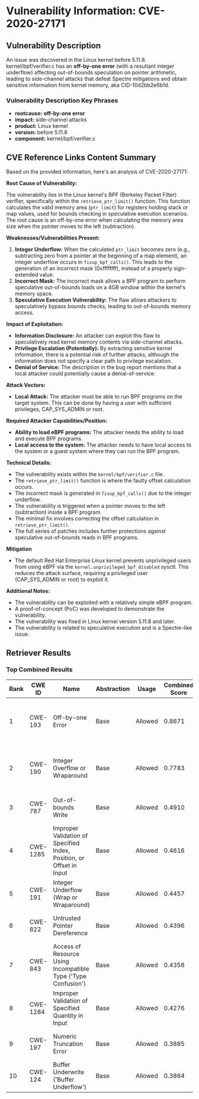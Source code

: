 # Vulnerability Information: CVE-2020-27171

## Vulnerability Description
An issue was discovered in the Linux kernel before 5.11.8. kernel/bpf/verifier.c has an **off-by-one error** (with a resultant integer underflow) affecting out-of-bounds speculation on pointer arithmetic, leading to side-channel attacks that defeat Spectre mitigations and obtain sensitive information from kernel memory, aka CID-10d2bb2e6b1d.

### Vulnerability Description Key Phrases
- **rootcause:** **off-by-one error**
- **impact:** side-channel attacks
- **product:** Linux kernel
- **version:** before 5.11.8
- **component:** kernel/bpf/verifier.c

## CVE Reference Links Content Summary
Based on the provided information, here's an analysis of CVE-2020-27171:

**Root Cause of Vulnerability:**

The vulnerability lies in the Linux kernel's BPF (Berkeley Packet Filter) verifier, specifically within the `retrieve_ptr_limit()` function. This function calculates the valid memory area (`ptr_limit`) for registers holding stack or map values, used for bounds checking in speculative execution scenarios. The root cause is an off-by-one error when calculating the memory area size when the pointer moves to the left (subtraction).

**Weaknesses/Vulnerabilities Present:**

1.  **Integer Underflow:** When the calculated `ptr_limit` becomes zero (e.g., subtracting zero from a pointer at the beginning of a map element), an integer underflow occurs in `fixup_bpf_calls()`. This leads to the generation of an incorrect mask (0xffffffff), instead of a properly sign-extended value.
2.  **Incorrect Mask:** The incorrect mask allows a BPF program to perform speculative out-of-bounds loads on a 4GB window within the kernel's memory space.
3. **Speculative Execution Vulnerability:** The flaw allows attackers to speculatively bypass bounds checks, leading to out-of-bounds memory access.

**Impact of Exploitation:**

*   **Information Disclosure:** An attacker can exploit this flaw to speculatively read kernel memory contents via side-channel attacks.
*   **Privilege Escalation (Potentially):** By extracting sensitive kernel information, there is a potential risk of further attacks, although the information does not specify a clear path to privilege escalation.
*   **Denial of Service:** The description in the bug report mentions that a local attacker could potentially cause a denial-of-service.

**Attack Vectors:**

*   **Local Attack:** The attacker must be able to run BPF programs on the target system. This can be done by having a user with sufficient privileges, CAP_SYS_ADMIN or root.

**Required Attacker Capabilities/Position:**

*   **Ability to load eBPF programs:** The attacker needs the ability to load and execute BPF programs.
*   **Local access to the system:** The attacker needs to have local access to the system or a guest system where they can run the BPF program.

**Technical Details:**

*   The vulnerability exists within the `kernel/bpf/verifier.c` file.
*   The `retrieve_ptr_limit()` function is where the faulty offset calculation occurs.
*   The incorrect mask is generated in `fixup_bpf_calls()` due to the integer underflow.
*   The vulnerability is triggered when a pointer moves to the left (subtraction) inside a BPF program.
*   The minimal fix involves correcting the offset calculation in `retrieve_ptr_limit()`.
*   The full series of patches includes further protections against speculative out-of-bounds reads in BPF programs.

**Mitigation**
*   The default Red Hat Enterprise Linux kernel prevents unprivileged users from using eBPF via the `kernel.unprivileged_bpf_disabled` sysctl. This reduces the attack surface, requiring a privileged user (CAP_SYS_ADMIN or root) to exploit it.

**Additional Notes:**
*   The vulnerability can be exploited with a relatively simple eBPF program.
*   A proof-of-concept (PoC) was developed to demonstrate the vulnerability.
*   The vulnerability was fixed in Linux kernel version 5.11.8 and later.
*   The vulnerability is related to speculative execution and is a Spectre-like issue.

## Retriever Results

### Top Combined Results

| Rank | CWE ID | Name | Abstraction | Usage | Combined Score | Retrievers | Individual Scores |
|------|--------|------|-------------|-------|---------------|------------|-------------------|
| 1 | CWE-193 | Off-by-one Error | Base | Allowed | 0.8671 | dense, sparse, graph | dense: 0.624, sparse: 0.400, graph: 0.911 |
| 2 | CWE-190 | Integer Overflow or Wraparound | Base | Allowed | 0.7783 | dense, sparse, graph | dense: 0.633, sparse: 0.236, graph: 0.912 |
| 3 | CWE-787 | Out-of-bounds Write | Base | Allowed | 0.4910 | sparse, graph | sparse: 0.233, graph: 1.000 |
| 4 | CWE-1285 | Improper Validation of Specified Index, Position, or Offset in Input | Base | Allowed | 0.4616 | dense, sparse | dense: 0.660, sparse: 0.229 |
| 5 | CWE-191 | Integer Underflow (Wrap or Wraparound) | Base | Allowed | 0.4457 | dense, sparse | dense: 0.629, sparse: 0.228 |
| 6 | CWE-822 | Untrusted Pointer Dereference | Base | Allowed | 0.4396 | dense, sparse | dense: 0.614, sparse: 0.231 |
| 7 | CWE-843 | Access of Resource Using Incompatible Type ('Type Confusion') | Base | Allowed | 0.4356 | dense, sparse | dense: 0.607, sparse: 0.230 |
| 8 | CWE-1284 | Improper Validation of Specified Quantity in Input | Base | Allowed | 0.4276 | dense, sparse | dense: 0.602, sparse: 0.221 |
| 9 | CWE-197 | Numeric Truncation Error | Base | Allowed | 0.3885 | sparse, graph | sparse: 0.272, graph: 0.651 |
| 10 | CWE-124 | Buffer Underwrite ('Buffer Underflow') | Base | Allowed | 0.3864 | sparse, graph | sparse: 0.227, graph: 0.717 |

